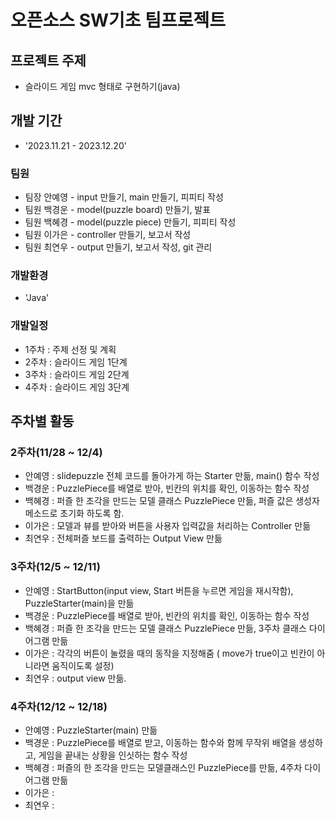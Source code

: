 # 오픈소스 SW기초 팀프로젝트

## 프로젝트 주제
- 슬라이드 게임 mvc 형태로 구현하기(java)

## 개발 기간
- '2023.11.21 - 2023.12.20'

### 팀원
- 팀장 안예영 - input 만들기, main 만들기, 피피티 작성
- 팀원 백경운 - model(puzzle board) 만들기, 발표
- 팀원 백혜경 - model(puzzle piece) 만들기, 피피티 작성
- 팀원 이가은 - controller 만들기, 보고서 작성
- 팀원 최연우 - output 만들기, 보고서 작성, git 관리

### 개발환경
- 'Java'

### 개발일정
- 1주차 : 주제 선정 및 계획
- 2주차 : 슬라이드 게임 1단계
- 3주차 : 슬라이드 게임 2단계
- 4주차 : 슬라이드 게임 3단계

## 주차별 활동
### 2주차(11/28 ~ 12/4)
- 안예영 : slidepuzzle 전체 코드를 돌아가게 하는 Starter 만듦, main() 함수 작성
- 백경운 : PuzzlePiece를 배열로 받아, 빈칸의 위치를 확인, 이동하는 함수 작성
- 백혜경 : 퍼즐 한 조각을 만드는 모델 클래스 PuzzlePiece 만듦, 퍼즐 값은 생성자 메소드로 초기화 하도록 함.
- 이가은 : 모델과 뷰를 받아와 버튼을 사용자 입력값을 처리하는 Controller 만듦
- 최연우 : 전체퍼즐 보드를 출력하는 Output View 만듦

### 3주차(12/5 ~ 12/11)
- 안예영 : StartButton(input view, Start 버튼을 누르면 게임을 재시작함), PuzzleStarter(main)을 만듦
- 백경운 : PuzzlePiece를 배열로 받아, 빈칸의 위치를 확인, 이동하는 함수 작성
- 백혜경 : 퍼즐 한 조각을 만드는 모델 클래스 PuzzlePiece 만듦, 3주차 클래스 다이어그램 만듦
- 이가은 : 각각의 버튼이 눌렸을 때의 동작을 지정해줌 ( move가 true이고 빈칸이 아니라면 움직이도록 설정)
- 최연우 : output view 만듦. 

### 4주차(12/12 ~ 12/18)
- 안예영 : PuzzleStarter(main) 만듦
- 백경운 : PuzzlePiece를 배열로 받고, 이동하는 함수와 함께 무작위 배열을 생성하고, 게임을 끝내는 상황을 인싯하는 함수 작성
- 백혜경 : 퍼즐의 한 조각을 만드는 모델클래스인 PuzzlePiece를 만듦, 4주차 다이어그램 만듦
- 이가은 :
- 최연우 :
